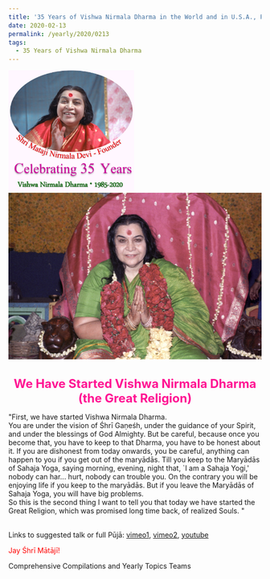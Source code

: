 ```yaml
---
title: '35 Years of Vishwa Nirmala Dharma in the World and in U.S.A., Post 3'
date: 2020-02-13
permalink: /yearly/2020/0213
tags:
  - 35 Years of Vishwa Nirmala Dharma
---
```


<div style="text-align: left"><img src="/images/Celebrating35YearsVishwaNirmalaDharma.png" width="250" /></div>

<div style="text-align: center"><img src="/images/image313.png" /></div>

<br>
<p style="color:DeepPink; text-align:center">
<font size="+2"><b>We Have Started Vishwa Nirmala Dharma (the Great Religion)</b><br></font>
</p>

<p>
"First, we have started Vishwa Nirmala Dharma.<br>
You are under the vision of Śhrī Gaṇeśh, under the guidance of your Spirit, and under the blessings of God Almighty. But be careful, because once you become that, you have to keep to that Dharma, you have to be honest about it. If you are dishonest from today onwards, you be careful, anything can happen to you if you get out of the maryādās. Till you keep to the Maryādās of Sahaja Yoga, saying morning, evening, night that, `I am a Sahaja Yogi,' nobody can har... hurt, nobody can trouble you. On the contrary you will be enjoying life if you keep to the maryādās. But if you leave the Maryādās of Sahaja Yoga, you will have big problems.<br>
So this is the second thing I want to tell you that today we have started the Great Religion, which was promised long time back, of realized Souls. "<br>
<font color="blue"><b></b></font><br>
</p>

Links to suggested talk or full Pūjā: <a href="https://vimeo.com/162071251"> vimeo1</a>, <a href="https://vimeo.com/203427037"> vimeo2</a>, <a href="https://www.youtube.com/watch?v=cMVqGNUItEI"> youtube</a><br>

<p style="color:red;">Jay Śhrī Mātājī!<br></p>

Comprehensive Compilations and Yearly Topics Teams